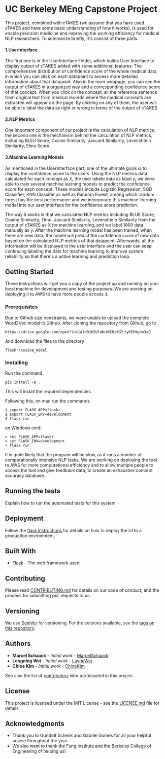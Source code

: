 # UC Berkeley MEng Capstone Project

This project, combined with cTAKES (we assume that you have used cTAKES and have some basic understanding of how it works), is used for enable precision medicine and improving the working efficiency for medical NLP researchers. To summarize briefly, it's consist of three parts. 

#### 1.UserInterface
The first one is in the UserInterface Folder, which builds User Interface to display output of cTAKES added with some additional features: The comprehensive distribution of confidence score of the whole medical data, in which you can click on each datapoint to access more detailed information about that datapoint. Also in the main webpage, you can see the output of cTAKES in a organized way and a corresponding confidence score of that concept. When you click on the concept, all the reference sentence from original text from medical records where the medical concepts are extracted will appear on the page. By clicking on any of them, the user will be able to label the data as right or wrong in terms of the output of cTAKES.

#### 2.NLP Metrics
One important component of our project is the calculation of NLP metrics, the second one is the mechanism behind the calculation of NLP metrics, including BLEU Score, Cosine Similarity, Jaccard Similarity, Levenshtein Similarity, Elmo Score.

#### 3.Machine Learning Models
As mentioned in the UserInterface part, one of the ultimate goals is to display the confidence score to the users. Using the NLP metrics data calculated for each concept as X, the user labeld data as label y, we were able to train several machine learning models to predict the confidence score for each concept. These models include Logistic Regression, SGD Classifier, KNN Classifer as well as Random Forest, among which random forest has the best performance and we incorporate this machine learning model into our user interface for the confidence score prediction.

The way it works is that we calculated NLP metrics including BLUE Score, Cosine Similarity, Elmo, Jaccard Similarity, Levenshtein Similarity from the output of cTAKES as X for machine learning, and we label 1000 data manually as y. After the machine learning model has been trained, when there are new data, the model will predict the confidence score of new data based on the calculated NLP metrics of that datapoint. Afterwards, all the information will be displayed in the user interface and the user can keep continuing labeling the data for machine learning to improve system reliability so that there's a active learning and prediction loop.

## Getting Started

These instructions will get you a copy of the project up and running on your local machine for development and testing purposes.
We are working on deploying it to AWS to have more people access it.

### Prerequisites
Due to Github size constraints, we were unable to upload the complete Word2Vec model to Github.
After cloning the repository from Github, go to

```
https://drive.google.com/open?id=1AIeDjK9UlmhuMU3LNKZrzyKEh9ghm3aQ
```
And download the files to the directory
```
flaskr/cosine_model
```

### Installing

Run the command
```
pip install -e .
```
This will install the required dependencies.

Following this, on mac run the commands

```
$ export FLASK_APP=flaskr
$ export FLASK_ENV=development
$ flask run
```
on Windows cmd:
```
> set FLASK_APP=flaskr
> set FLASK_ENV=development
> flask run
```

It is quite likely that the program will be slow, as it runs a number of computationally intensive NLP tasks.
We are working on deploying the tool to AWS for more computational efficiency and to allow multiple people to access the tool and give feedback data, to create an exhaustive concept accuracy database.


## Running the tests

Explain how to run the automated tests for this system


## Deployment

Follow the [flask instructions](https://flask.palletsprojects.com/en/1.1.x/tutorial/deploy/) for details on how to deploy the UI to a production environment.

## Built With

* [Flask](https://flask.palletsprojects.com/en) - The web framework used

## Contributing

Please read [CONTRIBUTING.md](https://gist.github.com/PurpleBooth/b24679402957c63ec426) for details on our code of conduct, and the process for submitting pull requests to us.

## Versioning

We use [SemVer](http://semver.org/) for versioning. For the versions available, see the [tags on this repository](https://github.com/your/project/tags). 

## Authors

* **Marcel Schaack** - *Initial work* - [MarcelSchaack](https://github.com/marcelschaack)
* **Lengning Wei** - *Initial work* - [LayneWei](https://github.com/LayneWei)
* **Chloe Kim** - *Initial work* - [ChloeKim](https://github.com/chloekim)

See also the list of [contributors](https://github.com/LayneWei/NLP-Project/contributors) who participated in this project.

## License

This project is licensed under the MIT License - see the [LICENSE.md](LICENSE.md) file for details

## Acknowledgments

* Thank you to Gundolf Schenk and Gabriel Gomes for all your helpful adivse throughout the year.
* We also want to thank the Fung Institute and the Berkeley College of Engineering of helping us!
